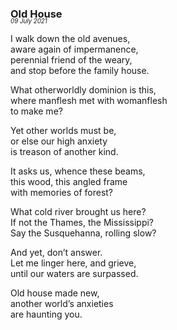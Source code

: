### Old House
<p style="margin:0; margin-top: -1.25rem">
  <em>
    <small><small>09 July 2021</small></small>
  </em>
</p>

I walk down the old avenues,\
aware again of impermanence,\
perennial friend of the weary,\
and stop before the family house.

What otherworldly dominion is this,\
where manflesh met with womanflesh\
to make me?

Yet other worlds must be,\
or else our high anxiety\
is treason of another kind.

It asks us, whence these beams,\
this wood, this angled frame\
with memories of forest?

What cold river brought us here?\
If not the Thames, the Mississippi?\
Say the Susquehanna, rolling slow?

And yet, don’t answer.\
Let me linger here, and grieve,\
until our waters are surpassed.

Old house made new,\
another world’s anxieties\
are haunting you.